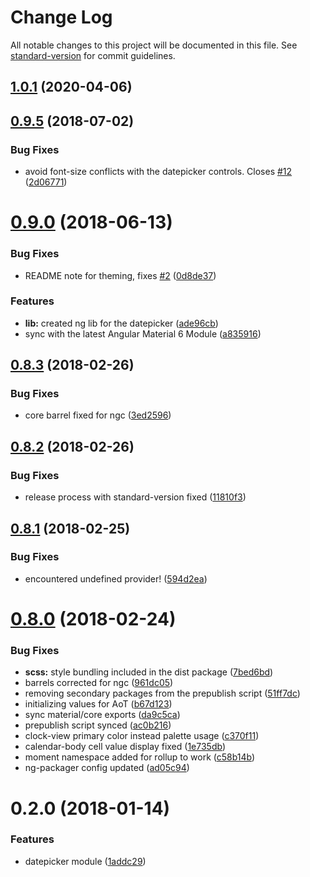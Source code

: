 # Change Log

All notable changes to this project will be documented in this file. See [standard-version](https://github.com/conventional-changelog/standard-version) for commit guidelines.

<a name="1.0.1"></a>
## [1.0.1](https://github.com/danielzach/ng-mat-datetimepicker/compare/v0.9.9...v1.0.1) (2020-04-06)



<a name="0.9.5"></a>
## [0.9.5](https://github.com/selvera/npm-datepicker/compare/v0.9.4...v0.9.5) (2018-07-02)


### Bug Fixes

* avoid font-size conflicts with the datepicker controls. Closes [#12](https://github.com/selvera/npm-datepicker/issues/12) ([2d06771](https://github.com/selvera/npm-datepicker/commit/2d06771))



<a name="0.9.0"></a>
# [0.9.0](https://github.com/selvera/npm-datepicker/compare/v0.8.3...v0.9.0) (2018-06-13)


### Bug Fixes

* README note for theming, fixes [#2](https://github.com/selvera/npm-datepicker/issues/2) ([0d8de37](https://github.com/selvera/npm-datepicker/commit/0d8de37))


### Features

* **lib:** created ng lib for the datepicker ([ade96cb](https://github.com/selvera/npm-datepicker/commit/ade96cb))
* sync with the latest Angular Material 6 Module ([a835916](https://github.com/selvera/npm-datepicker/commit/a835916))



<a name="0.8.3"></a>
## [0.8.3](https://github.com/selvera/npm-datepicker/compare/v0.8.2...v0.8.3) (2018-02-26)


### Bug Fixes

* core barrel fixed for ngc ([3ed2596](https://github.com/selvera/npm-datepicker/commit/3ed2596))



<a name="0.8.2"></a>
## [0.8.2](https://github.com/selvera/npm-datepicker/compare/v0.8.1...v0.8.2) (2018-02-26)


### Bug Fixes

* release process with standard-version fixed ([11810f3](https://github.com/selvera/npm-datepicker/commit/11810f3))



<a name="0.8.1"></a>

## [0.8.1](https://github.com/selvera/npm-datepicker/compare/v0.8.0...v0.8.1) (2018-02-25)

### Bug Fixes

* encountered undefined provider! ([594d2ea](https://github.com/selvera/npm-datepicker/commit/594d2ea))

<a name="0.8.0"></a>

# [0.8.0](https://github.com/selvera/npm-datepicker/compare/v0.7.0...v0.8.0) (2018-02-24)

### Bug Fixes

* **scss:** style bundling included in the dist package ([7bed6bd](https://github.com/selvera/npm-datepicker/commit/7bed6bd))
* barrels corrected for ngc ([961dc05](https://github.com/selvera/npm-datepicker/commit/961dc05))
* removing secondary packages from the prepublish script ([51ff7dc](https://github.com/selvera/npm-datepicker/commit/51ff7dc))
* initializing values for AoT ([b67d123](https://github.com/selvera/npm-datepicker/commit/b67d123))
* sync material/core exports ([da9c5ca](https://github.com/selvera/npm-datepicker/commit/da9c5ca))
* prepublish script synced ([ac0b216](https://github.com/selvera/npm-datepicker/commit/ac0b216))
* clock-view primary color instead palette usage ([c370f11](https://github.com/selvera/npm-datepicker/commit/c370f11))
* calendar-body cell value display fixed ([1e735db](https://github.com/selvera/npm-datepicker/commit/1e735db))
* moment namespace added for rollup to work ([c58b14b](https://github.com/selvera/npm-datepicker/commit/c58b14b))
* ng-packager config updated ([ad05c94](https://github.com/selvera/npm-datepicker/commit/ad05c94))

<a name="0.2.0"></a>

# 0.2.0 (2018-01-14)

### Features

* datepicker module ([1addc29](https://github.com/selvera/npm-datepicker/commit/1addc29))
